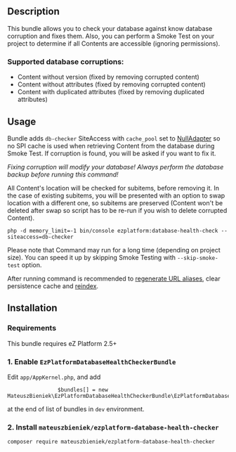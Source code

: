 ## Description
This bundle allows you to check your database against know database corruption and fixes them. 
Also, you can perform a Smoke Test on your project to determine if all Contents are accessible (ignoring permissions).

### Supported database corruptions:
- Content without version (fixed by removing corrupted content)
- Content without attributes (fixed by removing corrupted content)
- Content with duplicated attributes (fixed by removing duplicated attributes)

## Usage
Bundle adds `db-checker` SiteAccess with `cache_pool` set to [NullAdapter](https://github.com/symfony/symfony/blob/3.4/src/Symfony/Component/Cache/Adapter/NullAdapter.php)
so no SPI cache is used when retrieving Content from the database during Smoke Test.
If corruption is found, you will be asked if you want to fix it.

*Fixing corruption will modify your database! Always perform the database backup before running this command!*

All Content's location will be checked for subitems, before removing it. In the case of existing subitems, you will be 
presented with an option to swap location with a different one, so subitems are preserved (Content won't be deleted after
swap so script has to be re-run if you wish to delete corrupted Content).

```
php -d memory_limit=-1 bin/console ezplatform:database-health-check --siteaccess=db-checker
```
Please note that Command may run for a long time (depending on project size). You can speed it up by skipping Smoke Testing with `--skip-smoke-test` option.

After running command is recommended to [regenerate URL aliases](https://doc.ezplatform.com/en/2.5/guide/url_management/#regenerating-url-aliases), clear persistence cache and [reindex](https://doc.ezplatform.com/en/2.5/guide/search/#reindexing).

## Installation
### Requirements
This bundle requires eZ Platform 2.5+

### 1. Enable `EzPlatformDatabaseHealthCheckerBundle`
Edit `app/AppKernel.php`, and add 
```
                $bundles[] = new MateuszBieniek\EzPlatformDatabaseHealthCheckerBundle\EzPlatformDatabaseHealthCheckerBundle();
```
at the end of list of bundles in `dev` environment.

### 2. Install `mateuszbieniek/ezplatform-database-health-checker`
```
composer require mateuszbieniek/ezplatform-database-health-checker
```